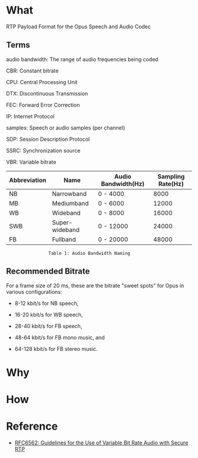 # What
RTP Payload Format for the Opus Speech and Audio Codec

## Terms

audio bandwidth:  The range of audio frequencies being coded

CBR:  Constant bitrate

CPU:  Central Processing Unit

DTX:  Discontinuous Transmission

FEC:  Forward Error Correction

IP:  Internet Protocol

samples:  Speech or audio samples (per channel)

SDP:  Session Description Protocol

SSRC:  Synchronization source

VBR:  Variable bitrate


| Abbreviation |      Name      | Audio Bandwidth(Hz) |  Sampling Rate(Hz)  |
|--------------|----------------|-----------------|-----------------|
|      NB      |   Narrowband   |     0 - 4000    |       8000      |
|      MB      |   Mediumband   |     0 - 6000    |      12000      |
|      WB      |    Wideband    |     0 - 8000    |      16000      |
|     SWB      | Super-wideband |    0 - 12000    |      24000      |
|      FB      |    Fullband    |    0 - 20000    |      48000      |

                    Table 1: Audio Bandwidth Naming

## Recommended Bitrate

For a frame size of 20 ms, these are the bitrate "sweet spots" for
Opus in various configurations:

*  8-12 kbit/s for NB speech,

*  16-20 kbit/s for WB speech,

*  28-40 kbit/s for FB speech,

*  48-64 kbit/s for FB mono music, and

*  64-128 kbit/s for FB stereo music.

# Why

# How

# Reference
 
* [RFC6562: Guidelines for the Use of Variable Bit Rate Audio with Secure RTP](https://datatracker.ietf.org/doc/html/rfc6562)